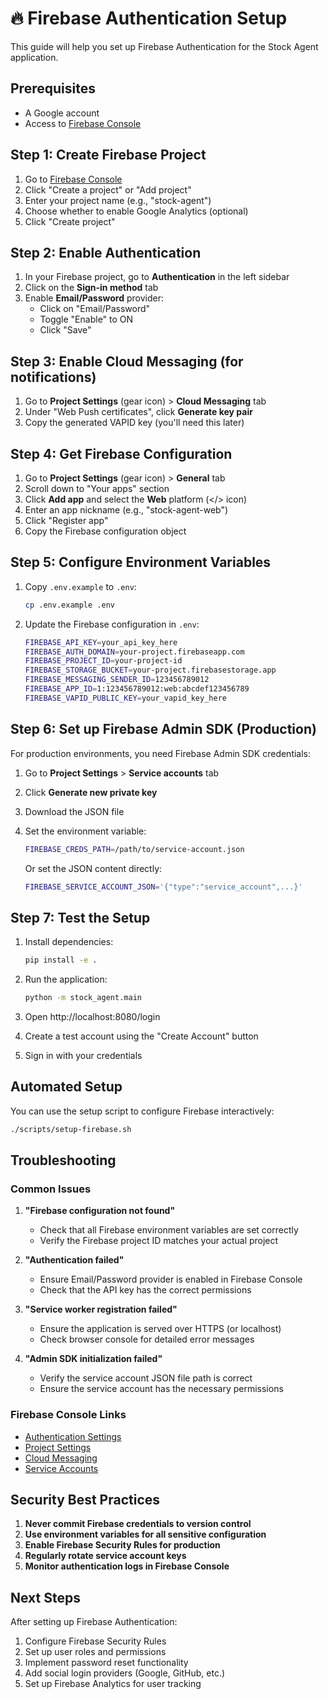 # 🔥 Firebase Authentication Setup

This guide will help you set up Firebase Authentication for the Stock Agent application.

## Prerequisites

- A Google account
- Access to [Firebase Console](https://console.firebase.google.com/)

## Step 1: Create Firebase Project

1. Go to [Firebase Console](https://console.firebase.google.com/)
2. Click "Create a project" or "Add project"
3. Enter your project name (e.g., "stock-agent")
4. Choose whether to enable Google Analytics (optional)
5. Click "Create project"

## Step 2: Enable Authentication

1. In your Firebase project, go to **Authentication** in the left sidebar
2. Click on the **Sign-in method** tab
3. Enable **Email/Password** provider:
   - Click on "Email/Password"
   - Toggle "Enable" to ON
   - Click "Save"

## Step 3: Enable Cloud Messaging (for notifications)

1. Go to **Project Settings** (gear icon) > **Cloud Messaging** tab
2. Under "Web Push certificates", click **Generate key pair**
3. Copy the generated VAPID key (you'll need this later)

## Step 4: Get Firebase Configuration

1. Go to **Project Settings** (gear icon) > **General** tab
2. Scroll down to "Your apps" section
3. Click **Add app** and select the **Web** platform (</> icon)
4. Enter an app nickname (e.g., "stock-agent-web")
5. Click "Register app"
6. Copy the Firebase configuration object

## Step 5: Configure Environment Variables

1. Copy `.env.example` to `.env`:
   ```bash
   cp .env.example .env
   ```

2. Update the Firebase configuration in `.env`:
   ```bash
   FIREBASE_API_KEY=your_api_key_here
   FIREBASE_AUTH_DOMAIN=your-project.firebaseapp.com
   FIREBASE_PROJECT_ID=your-project-id
   FIREBASE_STORAGE_BUCKET=your-project.firebasestorage.app
   FIREBASE_MESSAGING_SENDER_ID=123456789012
   FIREBASE_APP_ID=1:123456789012:web:abcdef123456789
   FIREBASE_VAPID_PUBLIC_KEY=your_vapid_key_here
   ```

## Step 6: Set up Firebase Admin SDK (Production)

For production environments, you need Firebase Admin SDK credentials:

1. Go to **Project Settings** > **Service accounts** tab
2. Click **Generate new private key**
3. Download the JSON file
4. Set the environment variable:
   ```bash
   FIREBASE_CREDS_PATH=/path/to/service-account.json
   ```

   Or set the JSON content directly:
   ```bash
   FIREBASE_SERVICE_ACCOUNT_JSON='{"type":"service_account",...}'
   ```

## Step 7: Test the Setup

1. Install dependencies:
   ```bash
   pip install -e .
   ```

2. Run the application:
   ```bash
   python -m stock_agent.main
   ```

3. Open http://localhost:8080/login
4. Create a test account using the "Create Account" button
5. Sign in with your credentials

## Automated Setup

You can use the setup script to configure Firebase interactively:

```bash
./scripts/setup-firebase.sh
```

## Troubleshooting

### Common Issues

1. **"Firebase configuration not found"**
   - Check that all Firebase environment variables are set correctly
   - Verify the Firebase project ID matches your actual project

2. **"Authentication failed"**
   - Ensure Email/Password provider is enabled in Firebase Console
   - Check that the API key has the correct permissions

3. **"Service worker registration failed"**
   - Ensure the application is served over HTTPS (or localhost)
   - Check browser console for detailed error messages

4. **"Admin SDK initialization failed"**
   - Verify the service account JSON file path is correct
   - Ensure the service account has the necessary permissions

### Firebase Console Links

- [Authentication Settings](https://console.firebase.google.com/project/_/authentication/providers)
- [Project Settings](https://console.firebase.google.com/project/_/settings/general)
- [Cloud Messaging](https://console.firebase.google.com/project/_/settings/cloudmessaging)
- [Service Accounts](https://console.firebase.google.com/project/_/settings/serviceaccounts/adminsdk)

## Security Best Practices

1. **Never commit Firebase credentials to version control**
2. **Use environment variables for all sensitive configuration**
3. **Enable Firebase Security Rules for production**
4. **Regularly rotate service account keys**
5. **Monitor authentication logs in Firebase Console**

## Next Steps

After setting up Firebase Authentication:

1. Configure Firebase Security Rules
2. Set up user roles and permissions
3. Implement password reset functionality
4. Add social login providers (Google, GitHub, etc.)
5. Set up Firebase Analytics for user tracking